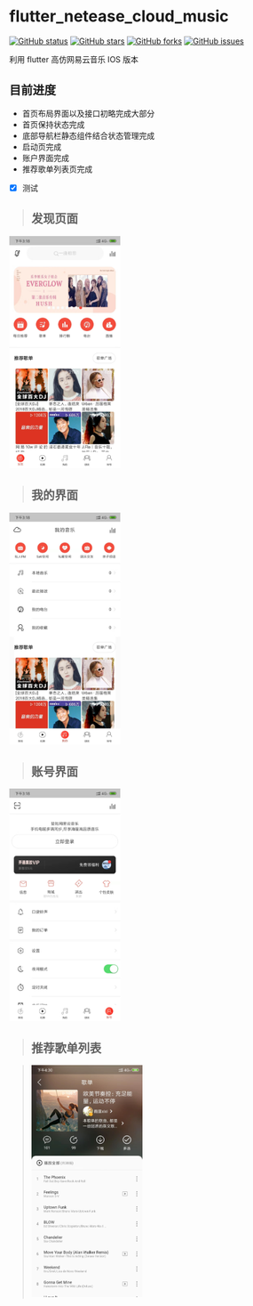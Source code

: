 # flutter_netease_cloud_music

[![GitHub status](https://img.shields.io/badge/status-10%25-brightgreen.svg)](https://github.com/UvDream/flutter_netease_cloud_music)
[![GitHub stars](https://img.shields.io/github/stars/UvDream/flutter_netease_cloud_music.svg)](https://github.com/UvDream/flutter_netease_cloud_music/stargazers)
[![GitHub forks](https://img.shields.io/github/forks/UvDream/flutter_netease_cloud_music.svg)](https://github.com/UvDream/flutter_netease_cloud_music/network)
[![GitHub issues](https://img.shields.io/github/issues/UvDream/flutter_netease_cloud_music.svg)](https://github.com/UvDream/flutter_netease_cloud_music/issues)

利用 flutter 高仿网易云音乐 IOS 版本

## 目前进度

- 首页布局界面以及接口初略完成大部分
- 首页保持状态完成
- 底部导航栏静态组件结合状态管理完成
- 启动页完成
- 账户界面完成
- 推荐歌单列表页完成
- [x] 测试

> ## 发现页面

<img src="https://github.com/UvDream/flutter_netease_cloud_music/blob/master/docs/images/Find.PNG?raw=true" width="200px"  />

> ## 我的界面

<img src="https://github.com/UvDream/flutter_netease_cloud_music/blob/master/docs/images/my.PNG?raw=true" width="200px"  />

> ## 账号界面

<img src="https://github.com/UvDream/flutter_netease_cloud_music/blob/master/docs/images/count.PNG?raw=true" width="200px"  />

> ## 推荐歌单列表

> <img src="https://github.com/UvDream/flutter_netease_cloud_music/blob/master/docs/images/songList.JPG?raw=true" width="200px"  />
